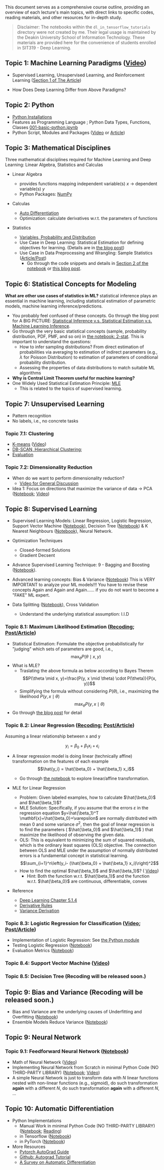 
This document serves as a comprehensive course outline, providing an overview of each lecture's main topics, with direct links to specific codes, reading materials, and other resources for in-depth study. 

> Disclaimer: The notebooks within the `dl_in_tensorflow_tutorials` directory were not created by me. Their legal usage is maintained by the Deakin University School of Information Technology. These materials are provided here for the convenience of students enrolled in SIT319 - Deep Learning.

## Topic 1: Machine Learning Paradigms ([Video](https://www.youtube.com/watch?v=acqzti1U3bo&list=PLJNMCL_eahmQ70zZECr2cTDLwrXJ-RpgW&index=1))
* Supervised Learning, Unsupervised Learning, and Reinforcement Learning ([Section 1 of The Article](https://medium.com/@sergioli/from-simple-to-complex-a-complete-overview-of-reinforcement-learning-599a8c1ea689))
<!-- Does self-supervised learning belong to unsupervised learning? What do you consider "unknown" in the context of unsupervised learning? 
time series forecasting is one kind of SSL, e.g., forcasting the volume of the Transaction  -->
* How Does Deep Learning Differ from Above Paradigms?

## Topic 2: Python 
* [Python Installations](001-python-install.md) 
* Features as Programming Language ; Python Data Types, Functions, Classes [001-basic-python.ipynb](001-basic-python.ipynb)
* Python Script, Modules and Packages ([Video](https://www.youtube.com/watch?v=woXs5xBjF5M&list=PLJNMCL_eahmQ70zZECr2cTDLwrXJ-RpgW&index=2) or [Article](https://medium.com/@sergioli/python-scripts-modules-andpackages-232d5f749e64))

## Topic 3: Mathematical Disciplines
Three mathematical disciplines required for Machine Learning and Deep Learning:  Linear Algebra, Statistics and Calculas

* Linear Algebra
  * provides functions mapping independent variable(s) $x$ -> dependent variable(s) $y$
  * Python Packages: [NumPy](001-linear-algebra.ipynb)

* Calculas
  * [Auto Differentiation](012-auto-diff.ipynb)
  * Optimization: calculate derivatives w.r.t. the parameters of functions
  
* Statistics
  * [Variables, Probability and Distribution](002-basic-stat.ipynb)
  * Use Case in Deep Learning: Statistical Estimation for defining objectives for learning. (Details are in [the blog post](https://medium.com/@sergioli/statistical-estimation-for-machine-learning-ad1d6135ba62))
  * Use Case in Data Preprocessing and Wrangling: Sample Statistics ([Article/Post](https://medium.com/@sergioli/data-wrangling-and-preprocessing-in-python-a-practical-guide-345aa2e55439))
    * Go through the code snippets and details in [Section 2 of the notebook](002-basic-stat.ipynb) or [this blog post](https://medium.com/@sergioli/data-wrangling-and-preprocessing-in-python-a-practical-guide-345aa2e55439).

## Topic 6: Statistical Concepts for Modeling
**What are other use cases of statistics in ML?** statistical inference plays an essential in machine learning, including statistical estimation of parametric models, machine learning inference/predictions. 
* You probably feel confused of these concepts. Go through the blog post for A BIG PICTURE: [Statistical Inference v.s. Statistical Estimation v.s. Machine Learning Inference](https://medium.com/@sergioli/statistical-inference-v-s-statistical-estimation-v-s-ml-inference-03f79404645a).
* Go through the very basic statistical concepts (sample, probability distribution, PDF, PMF, and so on) in [the notebook: 2-stat](002-basic-stat.ipynb). This is important to understand the questions:
  *  How to infer sampling distributions? From direct estimation of probabilities via averaging to estimation of indirect parameters (e.g., $\lambda$ for Poisson Distribution) to estimation of parameters of conditional probability distribution.
  *  Assessing the properties of data distributions to match suitable ML algorithms
*  **Why is Central Limit Theorem useful for machine learning?**
*  One Widely Used Statistical Estimation Principle: [MLE](https://medium.com/@sergioli/statistical-estimation-for-machine-learning-ad1d6135ba62)
   *  This is related to the topics of supervised learning.
  <!-- > Review it from the whole picture with one important question:  After the objective function is defined to estimate variable $p$, how it relates to update model parameters, e.g., weights of linear regression ?  Take Neural Network as an example. Firstly, we need to understand parameters in neural network are all chained via a stack of functions in each neuron of each layer. For example, if we take one step back, $p$ is commonly the output of logistic function.
    $$p = h_\theta=\frac{1}{1+e^{-\theta^{T} X}} $$
    * Secondly, since they are all chained together, we can update every parameters or, professionally saying, optimize $\theta$ in neural network by utilizing gradient from auto differentiation (This process is also called backward propagation). -->

## Topic 7: Unsupervised Learning
* Pattern recognition
* No labels, i.e., no concrete tasks
### Topic 7.1: Clustering 
  + [K-means](003-clustering-kmeans.ipynb) ([Video](https://www.youtube.com/watch?v=Sz6rscxUIzU&list=PLJNMCL_eahmQ70zZECr2cTDLwrXJ-RpgW))
  + [DB-SCAN, Hierarchical Clustering](003-clustering-others.ipynb); 
  + [Evaluation](003-clustering-eval.ipynb)

### Topic 7.2: Dimensionality Reduction
* When do we want to perform dimensionality reduction?
  + [Video for General Discussion](https://www.youtube.com/watch?v=Q5Fvelbnl8Q)
    <!-- + preserve semantics of high-dimensional data in low-dimensional subspace
    + overcome the curse of dimensionality: "When the dimensionality increases, the volume of the space increases so fast that the available data become sparse" -->
* Idea 1: Focus on directions that maximize the variance of data -> PCA ([Notebook](004-dim-reduct-pca.ipynb); [Video](https://www.youtube.com/watch?v=q8bCGXFqqcc))
<!-- * Idea 2: Removing correlation, i.e., a linear relationship between variables? (Redundant information) -->

## Topic 8: Supervised Learning
* Supervised Learning Models: Linear Regression, Logistic Regression, Support Vector Machine ([Notebook](007-svm.ipynb)), Decision Tree ([Notebook](008-dt.ipynb)) & K Nearest Neighbours ([Notebook](008-knn.ipynb)), Neural Network.
* Optimization Techniques
  * Closed-formed Solutions
  * Gradient Decsent
* Advance Supervised Learning Technique: 9 - Bagging and Boosting ([Notebook](009-regularization-decision-tree.ipynb)).
* Advanced learning concepts: Bias & Variance ([Notebook](009-bias-var.ipynb)) This is VERY IMPORTANT to analyze your ML models!!! You have to revise these concepts Again and Again and Again...... if you do not want to become a "FAKE" ML expert. 

* Data Splitting ([Notebook](005-dataset-spliting.ipynb)), Cross Validation 
  * Understand the underlying statistical assumption: I.I.D 

### Topic 8.1: Maximum Likelihood Estimation ([Recoding](https://www.youtube.com/watch?v=z8JgJWvYa6Y); [Post/Article](https://medium.com/@sergioli/statistical-estimation-for-machine-learning-ad1d6135ba62))
* Statistical Estimation: Formulate the objective probabilistically for "judging" which sets of parameters are good, i.e., 
  $$\max_{\theta} P(\theta \mid x, y)$$
* What is MLE?
  * Traslating the above formula as below according to Bayes Therem
  $$P(\theta \mid x, y)=\frac{P(y, x \mid \theta) \cdot P(\theta)}{P(x, y)}$$
  * Simplifying the formula without considering $P(\theta)$, i.e., maximizing the likelihood $P(y, x \mid \theta)$
  $$\max_{\theta} P(y, x \mid \theta)$$
* Go through [the blog post](https://medium.com/@sergioli/statistical-estimation-for-machine-learning-ad1d6135ba62) for detail

### Topic 8.2: Linear Regression ([Recoding](https://www.youtube.com/watch?v=6o3TGLABTHc); [Post/Article](https://medium.com/@sergioli/statistical-estimation-for-machine-learning-ad1d6135ba62))
Assuming a linear relationship between x and y

$$y_i = \beta_0 + \beta_1 x_i + \epsilon_i$$

* A linear regression model is doing linear (technically affine) transformation on the features of each example
$$\hat{y_i} = \hat{\beta_0} + \hat{\beta_1} x_i$$
  *  Go through [the notebook](ml-tuts/linear-affine-transformation.ipynb) to explore linear/affine transformation.
  
* MLE for Linear Regression 
    <!-- maximize Pr(parameters|data) $\propto$ Pr(data|parameters) * Pr(parameters) -->
  * Problem: Given labeled examples, how to calculate $\hat{\beta_0}$ and $\hat{\beta_1}$?
  * MLE Solution: Specifically, if you assume that the errors $\varepsilon$ in the regression equation $y=\hat{\beta_1}^T \mathbf{x}+\hat{\beta_0}+\varepsilon$ are normally distributed with mean 0 and some variance $\sigma^2$, then the goal of linear regression is to find the parameters ( $\hat{\beta_0}$ and $\hat{\beta_1}$ ) that maximize the likelihood of observing the given data. 
  * OLS: This is equivalent to minimizing the sum of squared residuals, which is the ordinary least squares (OLS) objective. The connection between OLS and MLE under the assumption of normally distributed errors is a fundamental concept in statistical learning.
    $$\sum_{i=1}^n\left(y_i- (\hat{\beta_0} + \hat{\beta_1} x_i)\right)^2$$
  * How to find the optimal $\hat{\beta_1}$ and $\hat{\beta_1}$? ( [Video](https://www.youtube.com/watch?v=6o3TGLABTHc))
    * Hint: Both the function w.r.t. $\hat{\beta_1}$ and the function w.r.t. $\hat{\beta_0}$ are continuous, differentiable, convex 
  <!-- If a convex function has a minimum, that minimum occurs where its derivative is zero. -->

* Reference
    * [Deep Learning Chapter 5.1.4](https://github.com/janishar/mit-deep-learning-book-pdf/tree/master/complete-book-bookmarked-pdf)
    * [Derivative Rules](https://www.mathsisfun.com/calculus/derivatives-rules.html)
    * [Variance Derivation](https://www.kellogg.northwestern.edu/faculty/weber/decs-433/Notes_4_Random_variability.pdf)

### Topic 8.3: Logistic Regression for Classification ([Video](https://www.youtube.com/watch?v=trFqQP9hyJU); [Post/Article](https://medium.com/@sergioli/from-theory-to-code-maximum-likelihood-estimation-for-classification-tasks-6ecd8d075eed))
* Implementation of Logistic Regression: See [the Python module](my_ml_package/classification.py)
* Testing Logistic Regression ([Notebook](006-classification-logistic-reg.ipynb))
* Evaluation Metrics ([Notebook](006-classification-eval.ipynb))

### Topic 8.4: Support Vector Machine ([Video](https://www.youtube.com/watch?v=OOCneTq4Tuk))

### Topic 8.5: Decision Tree (Recoding will be released soon.)

## Topic 9: Bias and Variance (Recoding will be released soon.)
* Bias and Variance are the underlying causes of Underfitting and Overfitting ([Notebook](009-bias-var.ipynb))
* Ensemble Models Reduce Variance ([Notebook](009-regularization-decision-tree.ipynb))

## Topic 9: Neural Network
### Topic 9.1: Feedforward Neural Network  ([Notebook](010-neural-network.ipynb))
* Math of Neural Network ([Video](https://www.youtube.com/watch?v=-2sV2GWr1fk))
* Implementing Neural Network from Scratch in minimal Python Code (NO THIRD-PARTY LIBRARY) ([Notebook](010-neural-network-autodiff.ipynb); [Video](https://www.youtube.com/watch?v=TZfBukQO-A0&list=PLJNMCL_eahmQ70zZECr2cTDLwrXJ-RpgW&index=9))
* A simple Neural Network is just to transform data with $N$ linear functions nested with non-linear functions (e.g., sigmoid), do such transformation **again** with a different $N$, do such transformation **again** with a different $N$, ... 
  <!-- * $N$ is called the number of neurons.
  * The number of "agains" is the number of layers. -->
  <!-- + Beyond the scope of this couse: it can be applied for Dimension Reduction and Self-supervised Learning.  -->
  <!-- + Examples exist in language intelligence: [Word2vec](https://arxiv.org/abs/1301.3781), Auto-Regressive Language Models (AR-LMs) and Auto-Encoding Language Models (AE-LMs). Although they utilize techniques reminiscent of supervised learning, this classification arises because the supervisory signals are derived internally from the data itself, rather than relying on external labels.  -->

## Topic 10: Automatic Differentiation 
* Python Implementations
  + Manual Work in minimal Python Code (NO THIRD-PARTY LIBRARY) ([Notebook](010-neural-network-autodiff.ipynb); [Reading](https://www.csie.ntu.edu.tw/~cjlin/papers/autodiff/autodiff.pdf))
  + in Tensorflow ([Notebook](010-autodiff-tensorflow.ipynb))
  + in PyTorch ([Notebook](010-autodiff-pytorch.ipynb))
* More Resources
    * [Pytorch AutoGrad Guide](https://pytorch.org/docs/stable/autograd.html#default-grad-layouts)
    * [Github: Autograd Tutorial](https://github.com/HIPS/autograd/blob/master/docs/tutorial.md)
    * [A Survey on Automatic Differentiation](https://www.jmlr.org/papers/volume18/17-468/17-468.pdf) 


